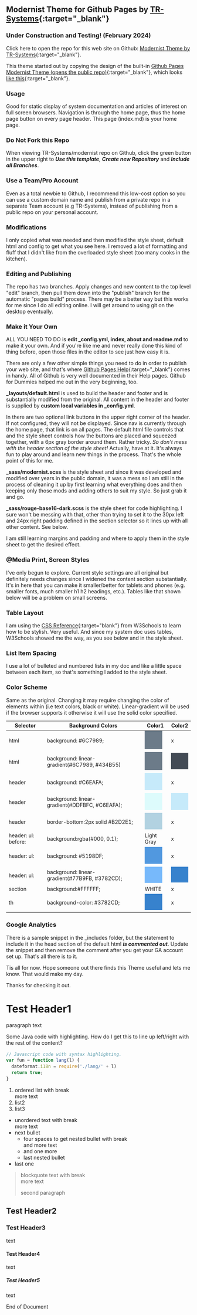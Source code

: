 ## Modernist Theme for Github Pages by [TR-Systems](https://TR-Systems.github.io/web/){:target="_blank"}
### Under Construction and Testing! (February 2024)

Click here to open the repo for this web site on Github: [Modernist Theme by TR-Systems](https://github.com/TR-Systems/modernist){:target="_blank"}.

This theme started out by copying the design of the built-in [Github Pages Modernist Theme (opens the public repo)](https://github.com/pages-themes/modernist){:target="_blank"}, which looks [like this](https://pages-themes.github.io/modernist/){:target="_blank"}.

### Usage
Good for static display of system documentation and articles of interest on full screen browsers. Navigation is through the home page, thus the home page button on every page header. This page (index.md) is your home page.

### Do Not Fork this Repo
When viewing TR-Systems/modernist repo on Github, click the green button in the upper right to ***Use this template***, ***Create new Repository*** and ***Include all Branches***.

### Use a Team/Pro Account
Even as a total newbie to Github, I recommend this low-cost option so you can use a custom domain name and publish from a private repo in a separate Team account (e.g TR-Systems), instead of publishing from a public repo on your personal account.

### Modifications
I only copied what was needed and then modified the style sheet, default html and config to get what you see here. I removed a lot of formatting and fluff that I didn't like from the overloaded style sheet (too many cooks in the kitchen).

### Editing and Publishing
The repo has two branches. Apply changes and new content to the top level "edit" branch, then pull them down into the "publish" branch for the automatic "pages build" process. There may be a better way but this works for me since I do all editing online. I will get around to using git on the desktop eventually.

### Make it Your Own
ALL YOU NEED TO DO is **edit _config.yml, index, about and readme.md** to make it your own. And if you're like me and never really done this kind of thing before, open those files in the editor to see just how easy it is.

There are only a few other simple things you need to do in order to publish your web site, and that's where [Github Pages Help](https://docs.github.com/en/pages){:target="_blank"} comes in handy. All of Github is very well documented in their Help pages. Github for Dummies helped me out in the very beginning, too.

**_layouts/default.html** is used to build the header and footer and is substantially modified from the original. All content in the header and footer is supplied by **custom local variables in _config.yml**. 

In there are two optional link buttons in the upper right corner of the header. If not configured, they will not be displayed. Since nav is currently through the home page, that link is on all pages. The default html file controls that and the style sheet controls how the buttons are placed and squeezed together, with a 6px gray border around them. Rather tricky. *So don't mess with the header section of the style sheet!* Actually, have at it. It's always fun to play around and learn new things in the process. That's the whole point of this for me.

**_sass/modernist.scss** is the style sheet and since it was developed and modified over years in the public domain, it was a mess so I am still in the process of cleaning it up by first learning what everything does and then keeping only those mods and adding others to suit my style. So just grab it and go.

**_sass/rouge-base16-dark.scss** is the style sheet for code highlighting. I sure won't be messing with that, other than trying to set it to the 30px left and 24px right padding defined in the section selector so it lines up with all other content. See below. 

I am still learning margins and padding and where to apply them in the style sheet to get the desired effect.

### @Media Print, Screen Styles
I've only begun to explore. Current style settings are all original but definitely needs changes since I widened the content section substantially. It's in here that you can make it smaller/better for tablets and phones (e.g. smaller fonts, much smaller h1 h2 headings, etc.). Tables like that shown below will be a problem on small screens.

### Table Layout
I am using the [CSS Reference](https://www.w3schools.com/cssref/index.php){:target="blank"} from W3Schools to learn how to be stylish. Very useful. And since my system doc uses tables, W3Schools showed me the way, as you see below and in the style sheet.

### List Item Spacing
I use a lot of bulleted and numbered lists in my doc and like a little space between each item, so that's something I added to the style sheet.

### Color Scheme
Same as the original. Changing it may require changing the color of elements within (i.e text colors, black or white). Linear-gradient will be used if the browser supports it otherwise it will use the solid color specified.

| Selector | Background Colors | Color1 | Color2 |
| -------- | ----------------- | ------ | ------ |
| html | background: #6C7989; | <img width="48" src="images/color-6C7989.png"> | x |
| html | background: linear-gradient(#6C7989, #434B55) | <img width="48" src="images/color-6C7989.png"> | <img width="48" src="images/color-434B55.png"> |
| header | background: #C6EAFA; | <img width="48" src="images/color-C6EAFA.png"> | x |
| header | background: linear-gradient(#DDFBFC, #C6EAFA); | <img width="48" src="images/color-DDFBFC.png"> | <img width="48" src="images/color-C6EAFA.png"> |
| header | border-bottom:2px solid #B2D2E1; | <img width="48" src="images/color-B2D2E1.png"> | x |
| header: ul: before: | background:rgba(#000, 0.1); | Light Gray | x |
| header: ul: | background: #5198DF; | <img width="48" src="images/color-5198DF.png"> | x |
| header: ul: | background: linear-gradient(#77B9FB, #3782CD); | <img width="48" src="images/color-77B9FB.png"> | <img width="48" src="images/color-3782CD.png"> |
| section | background:#FFFFFF; | WHITE | x |
| th | background-color: #3782CD; | <img width="48" src="images/color-3782CD.png"> | x |

### Google Analytics
There is a sample snippet in the _includes folder, but the statement to include it in the head section of the default html ***is commented out***. Update the snippet and then remove the comment after you get your GA account set up. That's all there is to it.

Tis all for now. Hope someone out there finds this Theme useful and lets me know. That would make my day.

Thanks for checking it out.

# Test Header1
paragraph text

Some Java code with highlighting. How do I get this to line up left/right with the rest of the content?

```js
// Javascript code with syntax highlighting.
var fun = function lang(l) {
  dateformat.i18n = require('./lang/' + l)
  return true;
}
```

1. ordered list with break<br>
more text
2. list2
3. list3

* unordered text with break<br>
more text
* next bullet
    * four spaces to get nested bullet with break<br>
    and more text
    * and one more
    * last nested bullet
* last one

> blockquote text with break<br>more text
>
> second paragraph

## Test Header2


### Test Header3
text

#### Test Header4
text

##### Test Header5
text

End of Document
